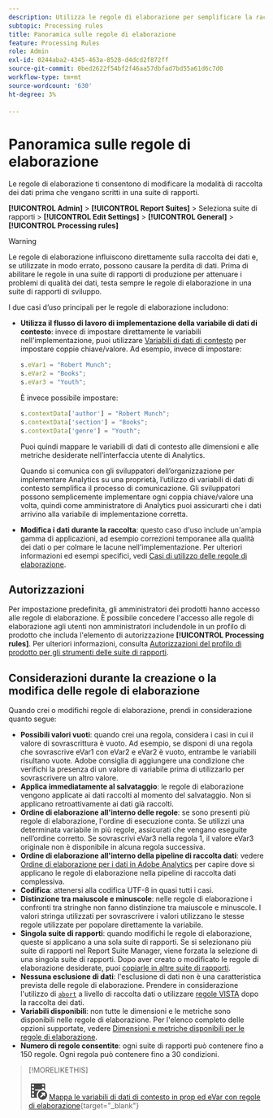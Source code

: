 ```yaml
---
description: Utilizza le regole di elaborazione per semplificare la raccolta dati e gestire i contenuti quando viene inviato al reporting.
subtopic: Processing rules
title: Panoramica sulle regole di elaborazione
feature: Processing Rules
role: Admin
exl-id: 0244aba2-4345-463a-8528-d4dcd2f872ff
source-git-commit: 0bed2622f54bf2f46aa57dbfad7bd55a61d6c7d0
workflow-type: tm+mt
source-wordcount: '630'
ht-degree: 3%

---
```


# Panoramica sulle regole di elaborazione

Le regole di elaborazione ti consentono di modificare la modalità di raccolta dei dati prima che vengano scritti in una suite di rapporti.

**[!UICONTROL Admin]** > **[!UICONTROL Report Suites]** > Seleziona suite di rapporti > **[!UICONTROL Edit Settings]** > **[!UICONTROL General]** > **[!UICONTROL Processing rules]**

>[!WARNING]
>
>Le regole di elaborazione influiscono direttamente sulla raccolta dei dati e, se utilizzate in modo errato, possono causare la perdita di dati. Prima di abilitare le regole in una suite di rapporti di produzione per attenuare i problemi di qualità dei dati, testa sempre le regole di elaborazione in una suite di rapporti di sviluppo.

I due casi d’uso principali per le regole di elaborazione includono:

* **Utilizza il flusso di lavoro di implementazione della variabile di dati di contesto**: invece di impostare direttamente le variabili nell&#39;implementazione, puoi utilizzare [Variabili di dati di contesto](/help/implement/vars/page-vars/contextdata.md) per impostare coppie chiave/valore. Ad esempio, invece di impostare:

  ```js
  s.eVar1 = "Robert Munch";
  s.eVar2 = "Books";
  s.eVar3 = "Youth";
  ```

  È invece possibile impostare:

  ```js
  s.contextData['author'] = "Robert Munch";
  s.contextData['section'] = "Books";
  s.contextData['genre'] = "Youth";
  ```

  Puoi quindi mappare le variabili di dati di contesto alle dimensioni e alle metriche desiderate nell’interfaccia utente di Analytics.

  Quando si comunica con gli sviluppatori dell’organizzazione per implementare Analytics su una proprietà, l’utilizzo di variabili di dati di contesto semplifica il processo di comunicazione. Gli sviluppatori possono semplicemente implementare ogni coppia chiave/valore una volta, quindi come amministratore di Analytics puoi assicurarti che i dati arrivino alla variabile di implementazione corretta.

* **Modifica i dati durante la raccolta**: questo caso d&#39;uso include un&#39;ampia gamma di applicazioni, ad esempio correzioni temporanee alla qualità dei dati o per colmare le lacune nell&#39;implementazione. Per ulteriori informazioni ed esempi specifici, vedi [Casi di utilizzo delle regole di elaborazione](pr-use-cases.md).

## Autorizzazioni

Per impostazione predefinita, gli amministratori dei prodotti hanno accesso alle regole di elaborazione. È possibile concedere l&#39;accesso alle regole di elaborazione agli utenti non amministratori includendole in un profilo di prodotto che includa l&#39;elemento di autorizzazione **[!UICONTROL Processing rules]**. Per ulteriori informazioni, consulta [Autorizzazioni del profilo di prodotto per gli strumenti delle suite di rapporti](/help/admin/admin-console/permissions/report-suite-tools.md).

## Considerazioni durante la creazione o la modifica delle regole di elaborazione

Quando crei o modifichi regole di elaborazione, prendi in considerazione quanto segue:

* **Possibili valori vuoti**: quando crei una regola, considera i casi in cui il valore di sovrascrittura è vuoto. Ad esempio, se disponi di una regola che sovrascrive eVar1 con eVar2 e eVar2 è vuoto, entrambe le variabili risultano vuote. Adobe consiglia di aggiungere una condizione che verifichi la presenza di un valore di variabile prima di utilizzarlo per sovrascrivere un altro valore.
* **Applica immediatamente al salvataggio**: le regole di elaborazione vengono applicate ai dati raccolti al momento del salvataggio. Non si applicano retroattivamente ai dati già raccolti.
* **Ordine di elaborazione all&#39;interno delle regole**: se sono presenti più regole di elaborazione, l&#39;ordine di esecuzione conta. Se utilizzi una determinata variabile in più regole, assicurati che vengano eseguite nell’ordine corretto. Se sovrascrivi eVar3 nella regola 1, il valore eVar3 originale non è disponibile in alcuna regola successiva.
* **Ordine di elaborazione all&#39;interno della pipeline di raccolta dati**: vedere [Ordine di elaborazione per i dati in Adobe Analytics](/help/technotes/processing-order.md) per capire dove si applicano le regole di elaborazione nella pipeline di raccolta dati complessiva.
* **Codifica**: attenersi alla codifica UTF-8 in quasi tutti i casi.
* **Distinzione tra maiuscole e minuscole**: nelle regole di elaborazione i confronti tra stringhe non fanno distinzione tra maiuscole e minuscole. I valori stringa utilizzati per sovrascrivere i valori utilizzano le stesse regole utilizzate per popolare direttamente la variabile.
* **Singola suite di rapporti**: quando modifichi le regole di elaborazione, queste si applicano a una sola suite di rapporti. Se si selezionano più suite di rapporti nel Report Suite Manager, viene forzata la selezione di una singola suite di rapporti. Dopo aver creato o modificato le regole di elaborazione desiderate, puoi [copiarle in altre suite di rapporti](pr-copy.md).
* **Nessuna esclusione di dati**: l&#39;esclusione di dati non è una caratteristica prevista delle regole di elaborazione. Prendere in considerazione l&#39;utilizzo di [`abort`](/help/implement/vars/config-vars/abort.md) a livello di raccolta dati o utilizzare [regole VISTA](/help/technotes/vista.md) dopo la raccolta dei dati.
* **Variabili disponibili**: non tutte le dimensioni e le metriche sono disponibili nelle regole di elaborazione. Per l&#39;elenco completo delle opzioni supportate, vedere [Dimensioni e metriche disponibili per le regole di elaborazione](pr-variables.md).
* **Numero di regole consentite**: ogni suite di rapporti può contenere fino a 150 regole. Ogni regola può contenere fino a 30 condizioni.

>[!MORELIKETHIS]
>
>![VideoCheckedOut](/help/assets/icons/VideoCheckedOut.svg) [Mappa le variabili di dati di contesto in prop ed eVar con regole di elaborazione](https://experienceleague.adobe.com/it/docs/analytics-learn/tutorials/implementation/implementation-basics/map-contextdata-variables-into-props-and-evars-with-processing-rules){target="_blank"}
